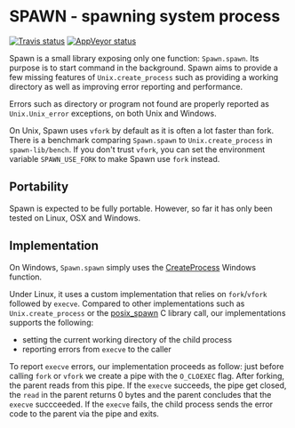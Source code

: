 # SPAWN - spawning system process

[![Travis status][travis-img]][travis] [![AppVeyor status][appveyor-img]][appveyor]

[travis]:         https://travis-ci.org/janestreet/spawn
[travis-img]:     https://travis-ci.org/janestreet/spawn.svg?branch=master
[appveyor]:       https://ci.appveyor.com/project/diml/ppxlib/branch/master
[appveyor-img]:   https://ci.appveyor.com/api/projects/status/bogbsm33uvh083jx?svg=true

Spawn is a small library exposing only one function:
`Spawn.spawn`. Its purpose is to start command in the
background. Spawn aims to provide a few missing features of
`Unix.create_process` such as providing a working directory as well as
improving error reporting and performance.

Errors such as directory or program not found are properly reported as
`Unix.Unix_error` exceptions, on both Unix and Windows.

On Unix, Spawn uses `vfork` by default as it is often a lot faster
than fork. There is a benchmark comparing `Spawn.spawn` to
`Unix.create_process` in `spawn-lib/bench`. If you don't trust
`vfork`, you can set the environment variable `SPAWN_USE_FORK` to make
Spawn use `fork` instead.

## Portability

Spawn is expected to be fully portable. However, so far it has only
been tested on Linux, OSX and Windows.

## Implementation

On Windows, `Spawn.spawn` simply uses the
[CreateProcess][CreateProcess] Windows function.

Under Linux, it uses a custom implementation that relies on
`fork`/`vfork` followed by `execve`. Compared to other implementations
such as `Unix.create_process` or the [posix_spawn][posixspawn] C
library call, our implementations supports the following:

- setting the current working directory of the child process
- reporting errors from `execve` to the caller

To report `execve` errors, our implementation proceeds as follow: just
before calling `fork` or `vfork` we create a pipe with the `O_CLOEXEC`
flag. After forking, the parent reads from this pipe. If the `execve`
succeeds, the pipe get closed, the `read` in the parent returns 0
bytes and the parent concludes that the `execve` succceeded. If the
`execve` fails, the child process sends the error code to the parent
via the pipe and exits.

[CreateProcess]: https://docs.microsoft.com/en-gb/windows/win32/api/processthreadsapi/nf-processthreadsapi-createprocessa?redirectedfrom=MSDN
[posixspawn]: http://man7.org/linux/man-pages/man3/posix_spawn.3.html
